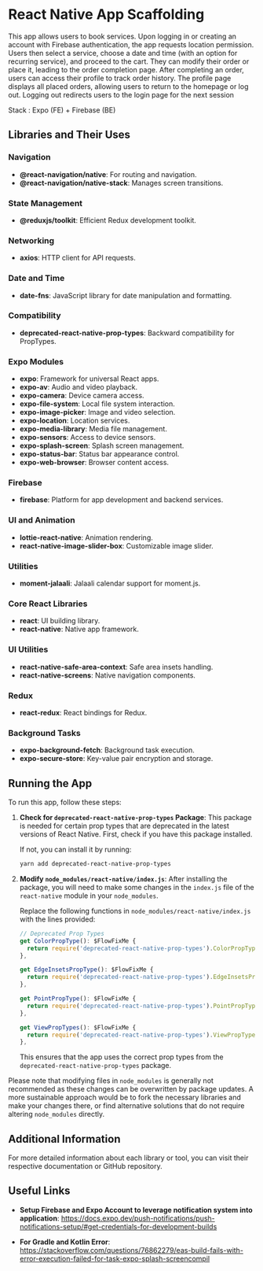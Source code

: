 # React Native App Scaffolding

This app allows users to book services. Upon logging in or creating an account with Firebase authentication, the app requests location permission. Users then select a service, choose a date and time (with an option for recurring service), and proceed to the cart. They can modify their order or place it, leading to the order completion page. After completing an order, users can access their profile to track order history. The profile page displays all placed orders, allowing users to return to the homepage or log out. Logging out redirects users to the login page for the next session

Stack : Expo (FE) + Firebase (BE)

## Libraries and Their Uses

### Navigation
- **@react-navigation/native**: For routing and navigation.
- **@react-navigation/native-stack**: Manages screen transitions.

### State Management
- **@reduxjs/toolkit**: Efficient Redux development toolkit.

### Networking
- **axios**: HTTP client for API requests.

### Date and Time
- **date-fns**: JavaScript library for date manipulation and formatting.

### Compatibility
- **deprecated-react-native-prop-types**: Backward compatibility for PropTypes.

### Expo Modules
- **expo**: Framework for universal React apps.
- **expo-av**: Audio and video playback.
- **expo-camera**: Device camera access.
- **expo-file-system**: Local file system interaction.
- **expo-image-picker**: Image and video selection.
- **expo-location**: Location services.
- **expo-media-library**: Media file management.
- **expo-sensors**: Access to device sensors.
- **expo-splash-screen**: Splash screen management.
- **expo-status-bar**: Status bar appearance control.
- **expo-web-browser**: Browser content access.

### Firebase
- **firebase**: Platform for app development and backend services.

### UI and Animation
- **lottie-react-native**: Animation rendering.
- **react-native-image-slider-box**: Customizable image slider.

### Utilities
- **moment-jalaali**: Jalaali calendar support for moment.js.

### Core React Libraries
- **react**: UI building library.
- **react-native**: Native app framework.

### UI Utilities
- **react-native-safe-area-context**: Safe area insets handling.
- **react-native-screens**: Native navigation components.

### Redux
- **react-redux**: React bindings for Redux.

### Background Tasks
- **expo-background-fetch**: Background task execution.
- **expo-secure-store**: Key-value pair encryption and storage.

## Running the App

To run this app, follow these steps:

1. **Check for `deprecated-react-native-prop-types` Package**: 
   This package is needed for certain prop types that are deprecated in the latest versions of React Native. First, check if you have this package installed.

   If not, you can install it by running:
   ```bash
   yarn add deprecated-react-native-prop-types
   ```

2. **Modify `node_modules/react-native/index.js`**:
   After installing the package, you will need to make some changes in the `index.js` file of the `react-native` module in your `node_modules`.

   Replace the following functions in `node_modules/react-native/index.js` with the lines provided:

   ```javascript
   // Deprecated Prop Types
   get ColorPropType(): $FlowFixMe {
     return require('deprecated-react-native-prop-types').ColorPropType;
   },

   get EdgeInsetsPropType(): $FlowFixMe {
     return require('deprecated-react-native-prop-types').EdgeInsetsPropType;
   },

   get PointPropType(): $FlowFixMe {
     return require('deprecated-react-native-prop-types').PointPropType;
   },

   get ViewPropTypes(): $FlowFixMe {
     return require('deprecated-react-native-prop-types').ViewPropTypes;
   },
   ```

   This ensures that the app uses the correct prop types from the `deprecated-react-native-prop-types` package.

Please note that modifying files in `node_modules` is generally not recommended as these changes can be overwritten by package updates. A more sustainable approach would be to fork the necessary libraries and make your changes there, or find alternative solutions that do not require altering `node_modules` directly.

## Additional Information
For more detailed information about each library or tool, you can visit their respective documentation or GitHub repository.

## Useful Links

- **Setup Firebase and Expo Account to leverage notification system into application**:
https://docs.expo.dev/push-notifications/push-notifications-setup/#get-credentials-for-development-builds

- **For Gradle and Kotlin Error**:
https://stackoverflow.com/questions/76862279/eas-build-fails-with-error-execution-failed-for-task-expo-splash-screencompil